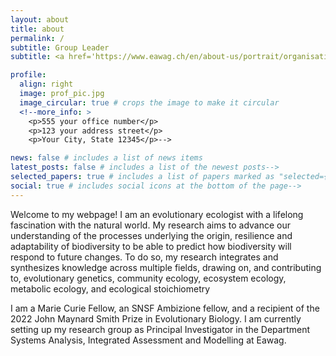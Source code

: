 ```yaml
---
layout: about
title: about
permalink: /
subtitle: Group Leader
subtitle: <a href='https://www.eawag.ch/en/about-us/portrait/organisation/staff/profile/catalina-chaparro-pedraza/show/'>Department Systems Analysis, Integrated Assessment and Modelling </a>. Eawag - Swiss Federal Institute of Aquatic Science and Technology.

profile:
  align: right
  image: prof_pic.jpg
  image_circular: true # crops the image to make it circular
  <!--more_info: >
    <p>555 your office number</p>
    <p>123 your address street</p>
    <p>Your City, State 12345</p>-->

news: false # includes a list of news items
latest_posts: false # includes a list of the newest posts-->
selected_papers: true # includes a list of papers marked as "selected={true}"
social: true # includes social icons at the bottom of the page-->
---
```


Welcome to my webpage! I am an evolutionary ecologist with a lifelong fascination with the natural world. My research aims to advance our understanding of the processes underlying the origin, resilience and adaptability of biodiversity to be able to predict how biodiversity will respond to future changes. To do so, my research integrates and synthesizes knowledge across multiple fields, drawing on, and contributing to, evolutionary genetics, community ecology, ecosystem ecology, metabolic ecology, and ecological stoichiometry

I am a Marie Curie Fellow, an SNSF Ambizione fellow, and a recipient of the 2022 John Maynard Smith Prize in Evolutionary Biology. I am currently setting up my research group as Principal Investigator in the Department Systems Analysis, Integrated Assessment and Modelling at Eawag.
